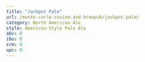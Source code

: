 ```yaml
---
title: "Jackpot Pale"
url: /monte-carlo-casino-and-brewpub/jackpot-pale/
category: North American Ale
style: American-Style Pale Ale
abv: 0
ibu: 0
srm: 0
upc: 0
---
```


